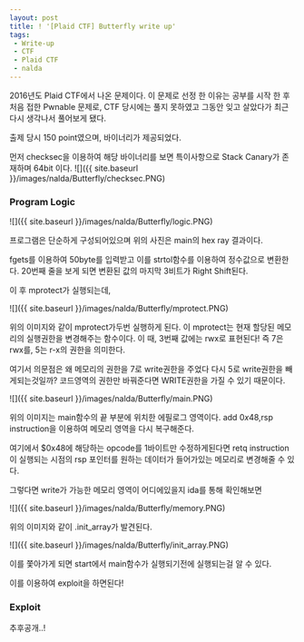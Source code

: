 ```yaml
---
layout: post
title: ! '[Plaid CTF] Butterfly write up'
tags:
 - Write-up
 - CTF
 - Plaid CTF
 - nalda
---
```


2016년도 Plaid CTF에서 나온 문제이다. 이 문제로 선정 한 이유는 공부를 시작 한 후 처음 접한 Pwnable 문제로, CTF 당시에는 풀지 못하였고 그동안 잊고 살았다가 최근 다시 생각나서 풀어보게 됐다.

출제 당시 150 point였으며, 바이너리가 제공되었다.


먼저 checksec을 이용하여 해당 바이너리를 보면 특이사항으로 Stack Canary가 존재하며 64bit 이다.
![]({{ site.baseurl }}/images/nalda/Butterfly/checksec.PNG)

### Program Logic
![]({{ site.baseurl }}/images/nalda/Butterfly/logic.PNG)

프로그램은 단순하게 구성되어있으며 위의 사진은 main의 hex ray 결과이다.

fgets를 이용하여 50byte를 입력받고 이를 strtol함수를 이용하여 정수값으로 변환한다.
20번째 줄을 보게 되면 변환된 값의 마지막 3비트가 Right Shift된다.

이 후 mprotect가 실행되는데, 

![]({{ site.baseurl }}/images/nalda/Butterfly/mprotect.PNG)

위의 이미지와 같이 mprotect가두번 실행하게 된다.
이 mprotect는 현재 할당된 메모리의 실행권한을 변경해주는 함수이다.
이 때, 3번째 값에는 rwx로 표현된다!
즉 7은 rwx를, 5는 r-x의 권한을 의미한다.

여기서 의문점은 왜 메모리의 권한을 7로 write권한을 주었다 다시 5로 write권한을 빼게되는것일까?
코드영역의 권한만 바꿔준다면 WRITE권한을 가질 수 있기 때문이다.

![]({{ site.baseurl }}/images/nalda/Butterfly/main.PNG)

위의 이미지는 main함수의 끝 부분에 위치한 에필로그 영역이다.
add $0x48,$rsp instruction을 이용하여 메모리 영역을 다시 복구해준다.

여기에서 $0x48에 해당하는 opcode를 1바이트만 수정하게된다면 retq instruction이 실행되는 시점의 rsp 포인터를 원하는 데이터가 들어가있는 메모리로 변경해줄 수 있다.


그렇다면 write가 가능한 메모리 영역이 어디에있을지 ida를 통해 확인해보면

![]({{ site.baseurl }}/images/nalda/Butterfly/memory.PNG)

위의 이미지와 같이 .init_array가 발견된다.

![]({{ site.baseurl }}/images/nalda/Butterfly/init_array.PNG)

이를 쫓아가게 되면 start에서 main함수가 실행되기전에 실행되는걸 알 수 있다.

이를 이용하여 exploit을 하면된다!

### Exploit
추후공개..!





